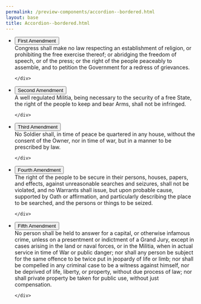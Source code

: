 ```yaml
--- 
permalink: /preview-components/accordion--bordered.html
layout: base 
title: Accordion--bordered.html
---
```


<!--

-->



<ul class="usa-accordion-bordered">
  
  <li>
    <button class="usa-accordion-button"
      aria-expanded="true"
      aria-controls="b-a1">
      First Amendment
    </button>
    <div id="b-a1" class="usa-accordion-content">
      Congress shall make no law respecting an establishment of religion, or prohibiting the free exercise thereof; or abridging the freedom of speech, or of the press; or the right of the people peaceably to assemble, and to petition the Government for a redress of grievances.

    </div>
  </li>
  
  <li>
    <button class="usa-accordion-button"
      aria-expanded="false"
      aria-controls="b-a2">
      Second Amendment
    </button>
    <div id="b-a2" class="usa-accordion-content">
      A well regulated Militia, being necessary to the security of a free State, the right of the people to keep and bear Arms, shall not be infringed.

    </div>
  </li>
  
  <li>
    <button class="usa-accordion-button"
      aria-expanded="false"
      aria-controls="b-a3">
      Third Amendment
    </button>
    <div id="b-a3" class="usa-accordion-content">
      No Soldier shall, in time of peace be quartered in any house, without the consent of the Owner, nor in time of war, but in a manner to be prescribed by law.

    </div>
  </li>
  
  <li>
    <button class="usa-accordion-button"
      aria-expanded="false"
      aria-controls="b-a4">
      Fourth Amendment
    </button>
    <div id="b-a4" class="usa-accordion-content">
      The right of the people to be secure in their persons, houses, papers, and effects, against unreasonable searches and seizures, shall not be violated, and no Warrants shall issue, but upon probable cause, supported by Oath or affirmation, and particularly describing the place to be searched, and the persons or things to be seized.

    </div>
  </li>
  
  <li>
    <button class="usa-accordion-button"
      aria-expanded="false"
      aria-controls="b-a5">
      Fifth Amendment
    </button>
    <div id="b-a5" class="usa-accordion-content">
      No person shall be held to answer for a capital, or otherwise infamous crime, unless on a presentment or indictment of a Grand Jury, except in cases arising in the land or naval forces, or in the Militia, when in actual service in time of War or public danger; nor shall any person be subject for the same offence to be twice put in jeopardy of life or limb; nor shall be compelled in any criminal case to be a witness against himself, nor be deprived of life, liberty, or property, without due process of law; nor shall private property be taken for public use, without just compensation.

    </div>
  </li>
  
</ul>




